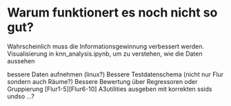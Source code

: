 # Warum funktionert es noch nicht so gut?
Wahrscheinlich muss die Informationsgewinnung verbessert werden.
Visualisierung in knn_analysis.ipynb, um zu verstehen, wie die Daten aussehen




bessere Daten aufnehmen (linux?)
Bessere Testdatenschema (nicht nur Flur sondern auch Räume?)
Bessere Bewertung über Regressoren oder Gruppierung [Flur1-5][Flur6-10]
A3utilities ausgeben mit korrekten ssids undso
...?